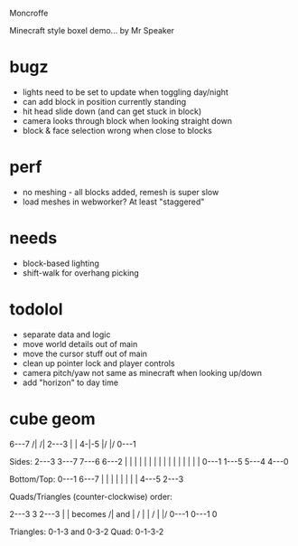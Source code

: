 Moncroffe

Minecraft style boxel demo... by Mr Speaker

# bugz
- lights need to be set to update when toggling day/night
- can add block in position currently standing
- hit head slide down (and can get stuck in block)
- camera looks through block when looking straight down
- block & face selection wrong when close to blocks

# perf
- no meshing - all blocks added, remesh is super slow
- load meshes in webworker? At least "staggered"

# needs
- block-based lighting
- shift-walk for overhang picking

# todolol
- separate data and logic
- move world details out of main
- move the cursor stuff out of main
- clean up pointer lock and player controls
- camera pitch/yaw not same as minecraft when looking up/down
- add "horizon" to day time


# cube geom

  6---7
 /|  /|
2---3 |
| 4-|-5
|/  |/
0---1

Sides:
2---3  3---7  7---6  6---2
|   |  |   |  |   |  |   |
|   |  |   |  |   |  |   |
0---1  1---5  5---4  4---0

Bottom/Top:
0---1  6---7
|   |  |   |
|   |  |   |
4---5  2---3

Quads/Triangles (counter-clockwise) order:

2---3                3         2---3
|   |  becomes      /|   and   |  /
|   |             /  |         |/
0---1            0---1         0

Triangles: 0-1-3 and 0-3-2
Quad: 0-1-3-2
